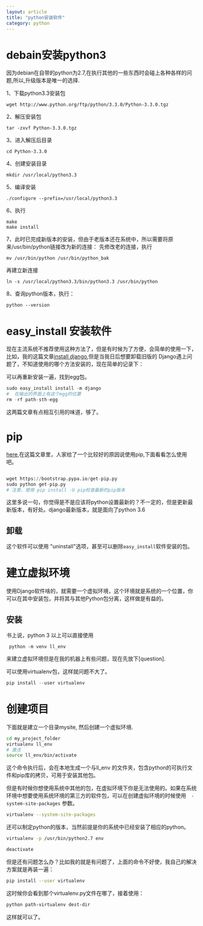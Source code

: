 ```yaml
---
layout: article
title: "python安装软件"
category: python
---
```


# debain安装python3

因为debian在自带的python为2.7,在执行其他的一些东西时会碰上各种各样的问题,所以,升级版本是唯一的选择.

1、下载python3.3安装包

	wget http://www.python.org/ftp/python/3.3.0/Python-3.3.0.tgz

2、解压安装包

	tar -zxvf Python-3.3.0.tgz

3、进入解压后目录

	cd Python-3.3.0

4、创建安装目录

	mkdir /usr/local/python3.3

5、编译安装

	./configure --prefix=/usr/local/python3.3

6、执行

	make
	make install

7、此时已完成新版本的安装，但由于老版本还在系统中，所以需要将原来/usr/bin/python链接改为新的连接：
先修改老的连接，执行

	mv /usr/bin/python /usr/bin/python_bak

再建立新连接

	ln -s /usr/local/python3.3/bin/python3.3 /usr/bin/python

8、查询python版本，执行：

	python --version

# easy_install 安装软件
现在主流系统不推荐使用这种方法了，但是有时候为了方便，会简单的使用一下，比如，我的这篇文章[install django](http://www.aftermath.cn/django_1.html),但是当我日后想要卸载旧版的 Django遇上问题了，不知道使用的哪个方法安装的，现在简单的记录下：

可以再重新安装一遍，找到egg包。

```python
sudo easy_install install -m django
#  在输出的界面上有这个egg的位置
rm -rf path-sth-egg
```
这两篇文章有点相互引用的味道，够了。

# pip

[here](https://stackoverflow.com/questions/1231688/how-do-i-remove-packages-installed-with-pythons-easy-install),在这篇文章里，人家给了一个比较好的原因说使用pip,下面看看怎么使用吧。

```python

wget https://bootstrap.pypa.io/get-pip.py
sudo python get-pip.py
# 注意，使用 pip install -U pip检查最新的pip版本
```
这里多说一句，你觉得是不是应该将python设置最新的？不一定的，但是更新最新版本，有好处。django最新版本，就是面向了python 3.6

## 卸载
这个软件可以使用 "uninstall"选项，甚至可以删除`easy_install`软件安装的包。


# 建立虚拟环境
使用Django软件啥的，就需要一个虚拟环境，这个环境就是系统的一个位置，你可以在其中安装包，并将其与其他Python包分离，这样做是有益的。

## 安装

书上说，python 3 以上可以直接使用

	 python -m venv ll_env

来建立虚拟环境但是在我的机器上有些问题，现在先放下[question].

可以使用virtualenv包，这样就问题不大了。

```python
pip install --user virtualenv
```

# 创建项目
下面就是建立一个目录mysite, 然后创建一个虚拟环境.

```bash
cd my_project_folder
virtualenv ll_env
# 激活
source ll_env/bin/activate
```
这个命令执行后，会在本地生成一个与ll_env 的文件夹，包含python的可执行文件和pip库的拷贝，可用于安装其他包。

但是有时候你想使用系统中其他的包，在虚拟环境下你是无法使用的。如果在系统环境中想要使用系统环境的第三方的软件包，可以在创建虚拟环境的时候使用　``-system-site-packages`` 参数。
```bash
virtualenv --system-site-packages
```

还可以制定python的版本，当然前提是你的系统中已经安装了相应的python。
```bash
virtualenv -p /usr/bin/python2.7 env
```

```bash
deactivate
```

但是还有问题怎么办？比如我的就是有问题了，上面的命令不好使，我自己的解决方案就是再装一遍：

```bash
pip install --user virtualenv
```
这时候你会看到那个virtualenv.py文件在哪了，接着使用：

```bash
python path-virtualenv dest-dir
```

这样就可以了。
